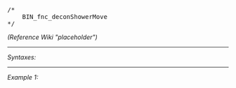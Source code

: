 <pre>/*
	BIN_fnc_deconShowerMove
*/</pre>
*(Reference Wiki "placeholder")*


---
*Syntaxes:*

<!-- [] call `BIN_fnc_deconShowerMove` -->

---
*Example 1:*

<!-- 
```sqf
[] call BIN_fnc_deconShowerMove;
``` -->